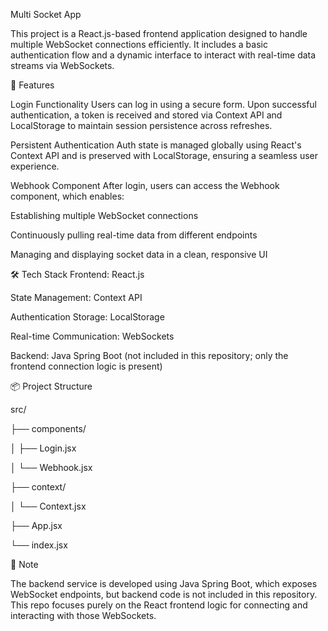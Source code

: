 Multi Socket App

This project is a React.js-based frontend application designed to handle multiple WebSocket connections efficiently. It includes a basic authentication flow and a dynamic interface to interact with real-time data streams via WebSockets.

🚀 Features

Login Functionality
Users can log in using a secure form. Upon successful authentication, a token is received and stored via Context API and LocalStorage to maintain session persistence across refreshes.

Persistent Authentication
Auth state is managed globally using React's Context API and is preserved with LocalStorage, ensuring a seamless user experience.

Webhook Component
After login, users can access the Webhook component, which enables:

Establishing multiple WebSocket connections

Continuously pulling real-time data from different endpoints

Managing and displaying socket data in a clean, responsive UI

🛠️ Tech Stack
Frontend: React.js

State Management: Context API

Authentication Storage: LocalStorage

Real-time Communication: WebSockets

Backend: Java Spring Boot (not included in this repository; only the frontend connection logic is present)

📦 Project Structure

src/

├── components/

│   ├── Login.jsx

│   └── Webhook.jsx

├── context/

│   └── Context.jsx

├── App.jsx

└── index.jsx

📌 Note

The backend service is developed using Java Spring Boot, which exposes WebSocket endpoints, but backend code is not included in this repository. This repo focuses purely on the React frontend logic for connecting and interacting with those WebSockets.
